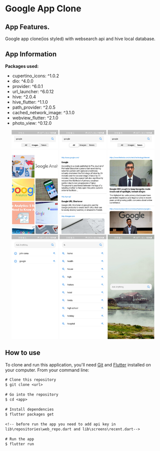 # Google App Clone

## App Features.

Google app clone(ios styled) with websearch api and hive local database.

## App Information

**Packages used:**

- cupertino_icons: ^1.0.2
- dio: ^4.0.0
- provider: ^6.0.1
- url_launcher: ^6.0.12
- hive: ^2.0.4
- hive_flutter: ^1.1.0
- path_provider: ^2.0.5
- cached_network_image: ^3.1.0
- webview_flutter: ^2.1.0
- photo_view: ^0.12.0

<p align="center">
<img src="screenshots/Screenshot_20210925-151242.jpg" width="30%">
<img src="screenshots/Screenshot_20210925-151249.jpg" width="30%">
<img src="screenshots/Screenshot_20210925-151258.jpg" width="30%">
<img src="screenshots/Screenshot_20210925-151304.jpg" width="30%">
<img src="screenshots/Screenshot_20210925-151313.jpg" width="30%">
<img src="screenshots/Screenshot_20210925-151330.jpg" width="30%">

</p>

## How to use

To clone and run this application, you'll need [Git](https://git-scm.com/downloads) and [Flutter](https://flutter.dev/docs/get-started/install) installed on your computer. From your command line:

```
# Clone this repository
$ git clone <url>

# Go into the repository
$ cd <app>

# Install dependencies
$ flutter packages get

<!-- before run the app you need to add api key in lib\repositories\web_repo.dart and lib\screens\recent.dart-->

# Run the app
$ flutter run
```
